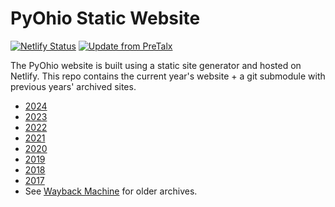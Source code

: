 # PyOhio Static Website

[![Netlify Status](https://api.netlify.com/api/v1/badges/85a2eace-1a24-47a3-b6c6-739c9ca43cba/deploy-status)](https://app.netlify.com/sites/pyohio/deploys)
[![Update from PreTalx](https://github.com/pyohio/pyohio-static-website/actions/workflows/pretalx.yml/badge.svg)](https://github.com/pyohio/pyohio-static-website/actions/workflows/pretalx.yml)

The PyOhio website is built using a static site generator and hosted on Netlify. This repo contains the current year's website + a git submodule with previous years' archived sites.

- [2024](https://www.pyohio.org/2024)
- [2023](https://www.pyohio.org/2023)
- [2022](https://www.pyohio.org/2022)
- [2021](https://www.pyohio.org/2021)
- [2020](https://www.pyohio.org/2020)
- [2019](https://www.pyohio.org/2019)
- [2018](https://www.pyohio.org/2018)
- [2017](https://www.pyohio.org/2017)
- See [Wayback Machine](https://web.archive.org/web/20240000000000*/https://www.pyohio.org/) for older archives.
